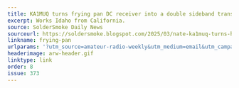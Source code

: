 ```yaml
---
title: KA1MUQ turns frying pan DC receiver into a double sideband transceiver
excerpt: Works Idaho from California.
source: SolderSmoke Daily News
sourceurl: https://soldersmoke.blogspot.com/2025/03/nate-ka1muq-turns-his-frying-pan-dc.html
linkname: frying-pan
urlparams: '?utm_source=amateur-radio-weekly&utm_medium=email&utm_campaign=newsletter'
headerimage: arw-header.gif
linktype: link
order: 8
issue: 373
---
```

